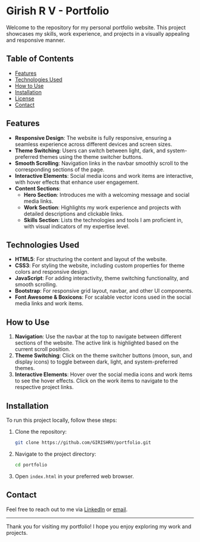 # Girish R V - Portfolio

Welcome to the repository for my personal portfolio website. This project showcases my skills, work experience, and projects in a visually appealing and responsive manner.

## Table of Contents

- [Features](#features)
- [Technologies Used](#technologies-used)
- [How to Use](#how-to-use)
- [Installation](#installation)
- [License](#license)
- [Contact](#contact)

## Features

- **Responsive Design**: The website is fully responsive, ensuring a seamless experience across different devices and screen sizes.
- **Theme Switching**: Users can switch between light, dark, and system-preferred themes using the theme switcher buttons.
- **Smooth Scrolling**: Navigation links in the navbar smoothly scroll to the corresponding sections of the page.
- **Interactive Elements**: Social media icons and work items are interactive, with hover effects that enhance user engagement.
- **Content Sections**:
  - **Hero Section**: Introduces me with a welcoming message and social media links.
  - **Work Section**: Highlights my work experience and projects with detailed descriptions and clickable links.
  - **Skills Section**: Lists the technologies and tools I am proficient in, with visual indicators of my expertise level.

## Technologies Used

- **HTML5**: For structuring the content and layout of the website.
- **CSS3**: For styling the website, including custom properties for theme colors and responsive design.
- **JavaScript**: For adding interactivity, theme switching functionality, and smooth scrolling.
- **Bootstrap**: For responsive grid layout, navbar, and other UI components.
- **Font Awesome & Boxicons**: For scalable vector icons used in the social media links and work items.

## How to Use

1. **Navigation**: Use the navbar at the top to navigate between different sections of the website. The active link is highlighted based on the current scroll position.
2. **Theme Switching**: Click on the theme switcher buttons (moon, sun, and display icons) to toggle between dark, light, and system-preferred themes.
3. **Interactive Elements**: Hover over the social media icons and work items to see the hover effects. Click on the work items to navigate to the respective project links.

## Installation

To run this project locally, follow these steps:

1. Clone the repository:
   ```bash
   git clone https://github.com/GIRISHRV/portfolio.git
   ```
2. Navigate to the project directory:
   ```bash
   cd portfolio
   ```
3. Open `index.html` in your preferred web browser.

## Contact

Feel free to reach out to me via [LinkedIn](https://www.linkedin.com/in/girishrv05/) or [email](mailto:girish29052005@gmail.com).

---

Thank you for visiting my portfolio! I hope you enjoy exploring my work and projects.
